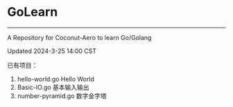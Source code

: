 # GoLearn

-----------------------------------------------------

A Repository for Coconut-Aero to learn Go/Golang

Updated 2024-3-25 14:00 CST

已有项目：

1. hello-world.go Hello World
2. Basic-IO.go 基本输入输出
3. number-pyramid.go 数字金字塔